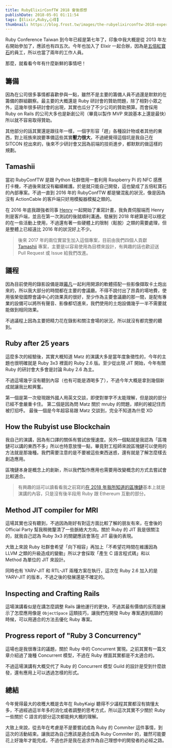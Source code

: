 ```yaml
---
title: RubyElixirConfTW 2018 會後感想
publishDate: 2018-05-01 01:11:54
tags: [Elixir,Ruby,心得]
thumbnail: https://blog.frost.tw/images/the-rubyelixirconftw-2018-experience/thumbnail.jpg
---
```


Ruby Conference Taiwan 到今年已經是第七年了，印象中我大概是從 2013 年左右開始參加了，應該也有四五次。今年也加入了 Elixir 一起合辦，因為是[五倍紅寶石](https://5xruby.tw)的員工，所以也當了兩年的工作人員。

那麼，就看看今年有什麼新鮮的事情吧！

<!--more-->

## 籌備

因為在公司很多事情都喜歡參與一點，雖然不是主要的籌備人員不過還是默默的在籌備的群組觀察。最主要的大概還是 Ruby 研討會的贊助問題，除了相對小眾之外，這幾年很多研討會的出現，其實也瓜分了不少公司的贊助預算。而會採用 Ruby on Rails 的公司大多也是新創公司（畢竟以製作 MVP 來說基本上還是最快）所以就不容易取得贊助。

其他部分的話其實還是跟往年一樣，一個字形容「趕」各種設計物或者其他的東西，對上班族來說要準備這些其實**壓力很大**，不過總覺得這個坑是我自己在 SITCON 挖出來的，後來不少研討會又因為前端的技術進步，都默默的做這樣的規劃。

## Tamashii

當初 RubyConfTW 是跟 Python 社群借用一套利用 Raspberry Pi 的 NFC 感應打卡機，不過後來就沒有繼續維護。於是就只能自己開發，這也變成了五倍紅寶石的內部專案。不過一直到 2016 年的 RubyConfTW 都是蠻混亂的狀況，像是因為沒有 ActionCable 的客戶端只好用模擬器模擬之類的。

在 2016 年底我跟強者同事 [Henry](https://lctseng.github.io/) 一起開始了重寫計畫，我負責伺服端而 Henry 則是客戶端，並且在第一次測試的後就順利溝通。發展到 2018 年總算是可以穩定的在一些活動上使用，不過還有著一些硬體上的限制（鬆脫）之類的需要處理，但是整體上已經遠比 2016 年的狀況好上不少。

> 後來 2017 年的兩位實習生加入這個專案，目前由我們四個人貢獻 [Tamashii](https://tamashii.io) 專案，主要是以容易使用為目標來設計，有興趣的話也歡迎送 Pull Request 或 Issue 給我們改進。

## 議程

因為目前使用的錄影設備是跟[幕凡](https://ruydo.tw)一起利用開源的軟體搭配一些影像擷取卡土炮出來的，所以我大部分的時間都在主要的會議廳。不得不說付出了昂貴的場地費，使用張榮發國際會議中心的效果真的很好，至少作為主要會議廳的那一間，是配有專業的設備可以將所有聲音、影像都切進來，我們使用的土炮設備幾乎一半不需要就能做到相同效果。

不過議程上因為主要把精力花在錄影和關注會場的狀況，所以就沒有都完整的聽到。

## Ruby after 25 years

這麼多次的經驗後，其實大概知道 Matz 的演講大多是當年度象徵性的，今年的主題也很明確就是 Ruby 3x3 裡面的 Ruby 2.6 版。至少從出現 JIT 開始，今年有關 Ruby 的研討會大多會是討論 Ruby 2.6 為主。

不過這場幾乎沒有聽到內容（也有可能是酒喝多了），不過今年大概是拿到幾個新成就讓我比較興奮。

第一個是第一次發現跟外國人用英文交談，即使對單字不太能理解，但是說的部分已經不會嚴重卡住。
第二個是因為問 Matz 關於 mruby 的問題，順利的被記住而被打招呼。
最後一個是今年超容易跟 Matz 交談到，完全不知道為什麼 XD

## How the Rubyist use Blockchain

我自己的演講，因為有口譯的關係有嘗試放慢速度。另外一個點就是我認為「區塊鏈可以講的東西不多」所以也特意放慢一點，畢竟對工程師來說區塊鏈可以使用的方法就是那幾種。我們需要注意的是不要被這些東西迷惑，還有就是了解怎麼樣去創造應用。

區塊鏈本身是概念上的創新，所以我們製作應用也需要用改變概念的方式去嘗試會比較適合。

> 有興趣的話可以讀看看我之前寫的[在 2018 年我所知道的區塊鏈](https://blog.frost.tw/posts/2018/04/02/The-blockchain-I-know-about-in-2018/)基本上就是演講的內容，只是沒有後半段用 Ruby 跟 Ethereum 互動的部分。

## Method JIT compiler for MRI

這場其實也沒有聽到，不過因為剛好有對這方面比較了解的朋友有來，在會後的 Official Party 幫我稍微釐清了一些脈絡大方向。關於 Ruby 的 JIT 我是很關注的，就我自己認為 Ruby 3x3 的關鍵應該會落在 JIT 最後的表現。

大致上來說 Ruby 社群會希望「向下相容」再加上「不希望花時間在維護因為 LLVM 之類的升級造成的變動」所以才會採取「產生 C 語言程式碼」和以 Method 為單位的 JIT 來設計。

同時也有 YARV-JIT 和 RTL-JIT 兩種方案在執行，這次在 Ruby 2.6 加入的是 YARV-JIT 的版本，不過之後的發展還是不確定的。

## Inspecting and Crafting Rails

這場演講看似是在講怎麼調整 Rails 讓他運行的更快，不過其最有價值的反而是展示了怎麼應用像是 `ObjectSpace` 這類技巧，讓我們在開發 Ruby 專案遇到瓶頸的時候，可以用適合的方法去優化 Ruby 專案。

## Progress report of "Ruby 3 Concurrency"

這場也是我很專注的議題，關於 Ruby 中的 Concurrent 實現。之前其實有一篇文章介紹過了幾種 Concurrent 模型，不過在 Ruby 裡面其實都是不太適合的。

不過這場演講有大概交代了 Ruby 的 Concurrent 模型 Guild 的設計是受到什麼啟發，還有應用上可以透過怎樣的形式。

## 總結

今年覺得最大的收穫大概是去年在 RubyKaigi 聽得不少議程其實都沒有搞懂太多，不過經過這半年多的消化或者調整的思考方式，所以這次其實不少關於 Ruby 一些關於 C 語言的部分這次都能夠大概的理解。

大致上來說，從去年在考慮是不是要嘗試成為 Ruby 的 Commiter 這件事情，到這次的活動結束。讓我認為自己應該是適合成為 Ruby Commiter 的，雖然可能要花上好幾年才能完成，不過也許是我在追求作為自己理想中的開發者的必經之路。
